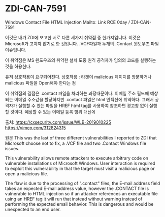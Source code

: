 # ZDI-CAN-7591
Windows Contact File HTML Injection Mailto: Link RCE 0day / ZDI-CAN-7591

이것은 내가 ZDI에 보고한 서로 다른 세가지 취약점 중 한가지입니다.
이것은 Microsoft가 고치지 않기로 한 것입니다. .VCF파일과 두개의 .Contact 윈도우즈 파일 이슈입니다.

이 취약점은 MS 윈도우즈의 취약한 설치 도중 원격 공격자가 임의의 코드를 실행하는 것을 허용한다.

유저 상호작용이 요구되어진다. 상호작용 : 타겟이 malicious 페이지를 방문하거나 malicious 파일을 Open해야 한다는 점

이 취약점의 결점은 .contact 파일을 처리하는 과정때문이다. 이메일 주소 필드에 예상되는 이메일 주소값을 할당하지만 .contact 파일은 html 인젝션에 취약하다. 그래서 공격자가 실행할 수 있는 파일을 HREF html tag를 사용하여 참조하면 경고창 없이 실행할 것이다. 예상할 수 있는 이메일 등록 행위 대신에

출처:
https://cxsecurity.com/issue/WLB-2019010225
https://vimeo.com/312824315

원문
This was the last of three different vulnerabilities I reported to ZDI that Microsoft choose not to fix, a .VCF file and two .Contact Windows file issues.

This vulnerability allows remote attackers to execute arbitrary code on vulnerable installations of Microsoft Windows.
User interaction is required to exploit this vulnerability in that the target must visit a malicious page or open a malicious file.

The flaw is due to the processing of ".contact" files, the E-mail address field takes an expected E-mail address value, however the .CONTACT file is
vulnerable to HTML injection so if an attacker references an executable file using an HREF tag it will run that instead without warning instead of
performing the expected email behavior. This is dangerous and would be unexpected to an end user.

